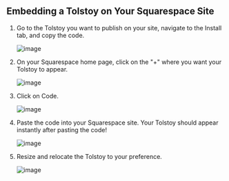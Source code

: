 ## Embedding a Tolstoy on Your Squarespace Site

1. Go to the Tolstoy you want to publish on your site, navigate to the Install tab, and copy the code.

   ![image](https://github.com/user-attachments/assets/ebe869f1-cf77-4cf7-8902-3cbe26e5f4b0)
   
3. On your Squarespace home page, click on the "+" where you want your Tolstoy to appear.

   ![image](https://github.com/user-attachments/assets/62b6b671-b831-4c96-a92e-b6c4a5391112)

5. Click on Code.

   ![image](https://github.com/user-attachments/assets/931a320e-bf48-4d2c-a67c-cdcb2c065999)

7. Paste the code into your Squarespace site. Your Tolstoy should appear instantly after pasting the code!

   ![image](https://github.com/user-attachments/assets/35dda0a4-b2ee-44a8-a347-a70a32bd9aec)

9. Resize and relocate the Tolstoy to your preference.

    ![image](https://github.com/user-attachments/assets/53fdd99b-8806-41bc-91a8-3bc811cd83eb)